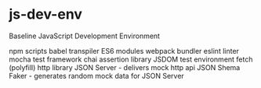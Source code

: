 # js-dev-env
Baseline JavaScript Development Environment

npm scripts
babel transpiler
ES6 modules
webpack bundler
eslint linter
mocha test framework
chai assertion library
JSDOM test environment
fetch (polyfill) http library
JSON Server - delivers mock http api
JSON Shema Faker - generates random mock data for JSON Server
